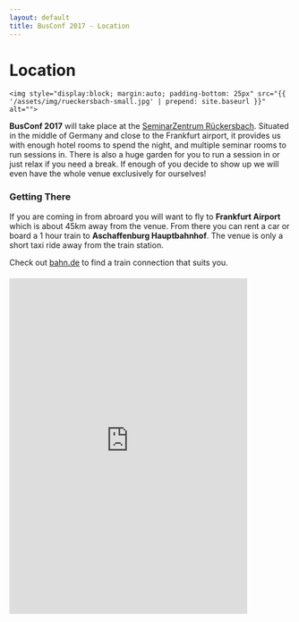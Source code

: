 ```yaml
---
layout: default
title: BusConf 2017 - Location
---
```


<div class="post">
	<h1 class="pageTitle">Location</h1>

	<img style="display:block; margin:auto; padding-bottom: 25px" src="{{ '/assets/img/rueckersbach-small.jpg' | prepend: site.baseurl }}" alt=""> 

  <p class="intro">
  <b>BusConf 2017</b> will take place at the <a href="http://www.natuerlich-tagen.de/">SeminarZentrum Rückersbach</a>. Situated in the middle of Germany and close to the Frankfurt airport, it provides us with enough hotel rooms to spend the night, and multiple seminar rooms to run sessions in. There is also a huge garden for you to run a session in or just relax if you need a break. If enough of you decide to show up we will even have the whole venue exclusively for ourselves!
  </p>

  <h3>Getting There</h3>
  <p class="intro">
  If you are coming in from abroard you will want to fly to <b>Frankfurt Airport</b> which is about 45km away from the venue. From there you can rent a car or board a 1 hour train to <b>Aschaffenburg Hauptbahnhof</b>. The venue is only a short taxi ride away from the train station.
  </p>
  <p class="intro">
  Check out <a href="https://www.bahn.com/en/view/index.shtml">bahn.de</a> to find a train connection that suits you.
  </p>
<p style="margin-top: 20px"><iframe frameborder="0" height="600" marginheight="0" marginwidth="0" scrolling="no" src="http://maps.google.com/maps?f=q&amp;source=embed&amp;hl=en&amp;geocode=&amp;q=Seminarzentrum+R%C3%BCckersbach+GmbH,+Kolpingstra%C3%9Fe,+Johannesberg&amp;aq=0&amp;sll=51.151786,10.415039&amp;sspn=9.638638,19.665527&amp;vpsrc=6&amp;ie=UTF8&amp;hq=Seminarzentrum+R%C3%BCckersbach+GmbH,&amp;hnear=Kolpingstra%C3%9Fe,+63867+Johannesberg,+Bayern&amp;t=m&amp;ll=51.138001,10.305176&amp;spn=8.275845,9.338379&amp;z=6&amp;output=embed&amp;iwloc=near" width="425">&amp;amp;amp;amp;amp;amp;amp;amp;amp;amp;amp;amp;amp;amp;lt;br/&amp;amp;amp;amp;amp;amp;amp;amp;amp;amp;amp;amp;amp;amp;gt;&amp;amp;amp;amp;amp;amp;amp;amp;amp;amp;amp;amp;amp;amp;lt;small&amp;amp;amp;amp;amp;amp;amp;amp;amp;amp;amp;amp;amp;amp;gt;&amp;amp;amp;amp;amp;amp;amp;amp;amp;amp;amp;amp;amp;amp;lt;a href="http://maps.google.de/maps?f=q&amp;amp;amp;amp;amp;amp;amp;amp;amp;amp;amp;amp;amp;amp;amp;amp;source=embed&amp;amp;amp;amp;amp;amp;amp;amp;amp;amp;amp;amp;amp;amp;amp;amp;hl=de&amp;amp;amp;amp;amp;amp;amp;amp;amp;amp;amp;amp;amp;amp;amp;amp;geocode=&amp;amp;amp;amp;amp;amp;amp;amp;amp;amp;amp;amp;amp;amp;amp;amp;q=Seminarzentrum+R%C3%BCckersbach+GmbH,+Kolpingstra%C3%9Fe,+Johannesberg&amp;amp;amp;amp;amp;amp;amp;amp;amp;amp;amp;amp;amp;amp;amp;amp;aq=0&amp;amp;amp;amp;amp;amp;amp;amp;amp;amp;amp;amp;amp;amp;amp;amp;sll=51.151786,10.415039&amp;amp;amp;amp;amp;amp;amp;amp;amp;amp;amp;amp;amp;amp;amp;amp;sspn=9.638638,19.665527&amp;amp;amp;amp;amp;amp;amp;amp;amp;amp;amp;amp;amp;amp;amp;amp;vpsrc=6&amp;amp;amp;amp;amp;amp;amp;amp;amp;amp;amp;amp;amp;amp;amp;amp;ie=UTF8&amp;amp;amp;amp;amp;amp;amp;amp;amp;amp;amp;amp;amp;amp;amp;amp;hq=Seminarzentrum+R%C3%BCckersbach+GmbH,&amp;amp;amp;amp;amp;amp;amp;amp;amp;amp;amp;amp;amp;amp;amp;amp;hnear=Kolpingstra%C3%9Fe,+63867+Johannesberg,+Bayern&amp;amp;amp;amp;amp;amp;amp;amp;amp;amp;amp;amp;amp;amp;amp;amp;t=m&amp;amp;amp;amp;amp;amp;amp;amp;amp;amp;amp;amp;amp;amp;amp;amp;ll=51.138001,10.305176&amp;amp;amp;amp;amp;amp;amp;amp;amp;amp;amp;amp;amp;amp;amp;amp;spn=8.275845,9.338379&amp;amp;amp;amp;amp;amp;amp;amp;amp;amp;amp;amp;amp;amp;amp;amp;z=6" mce_href="http://maps.google.de/maps?f=q&amp;amp;amp;amp;amp;amp;amp;amp;amp;amp;amp;amp;amp;amp;amp;amp;source=embed&amp;amp;amp;amp;amp;amp;amp;amp;amp;amp;amp;amp;amp;amp;amp;amp;hl=de&amp;amp;amp;amp;amp;amp;amp;amp;amp;amp;amp;amp;amp;amp;amp;amp;geocode=&amp;amp;amp;amp;amp;amp;amp;amp;amp;amp;amp;amp;amp;amp;amp;amp;q=Seminarzentrum+R%C3%BCckersbach+GmbH,+Kolpingstra%C3%9Fe,+Johannesberg&amp;amp;amp;amp;amp;amp;amp;amp;amp;amp;amp;amp;amp;amp;amp;amp;aq=0&amp;amp;amp;amp;amp;amp;amp;amp;amp;amp;amp;amp;amp;amp;amp;amp;sll=51.151786,10.415039&amp;amp;amp;amp;amp;amp;amp;amp;amp;amp;amp;amp;amp;amp;amp;amp;sspn=9.638638,19.665527&amp;amp;amp;amp;amp;amp;amp;amp;amp;amp;amp;amp;amp;amp;amp;amp;vpsrc=6&amp;amp;amp;amp;amp;amp;amp;amp;amp;amp;amp;amp;amp;amp;amp;amp;ie=UTF8&amp;amp;amp;amp;amp;amp;amp;amp;amp;amp;amp;amp;amp;amp;amp;amp;hq=Seminarzentrum+R%C3%BCckersbach+GmbH,&amp;amp;amp;amp;amp;amp;amp;amp;amp;amp;amp;amp;amp;amp;amp;amp;hnear=Kolpingstra%C3%9Fe,+63867+Johannesberg,+Bayern&amp;amp;amp;amp;amp;amp;amp;amp;amp;amp;amp;amp;amp;amp;amp;amp;t=m&amp;amp;amp;amp;amp;amp;amp;amp;amp;amp;amp;amp;amp;amp;amp;amp;ll=51.138001,10.305176&amp;amp;amp;amp;amp;amp;amp;amp;amp;amp;amp;amp;amp;amp;amp;amp;spn=8.275845,9.338379&amp;amp;amp;amp;amp;amp;amp;amp;amp;amp;amp;amp;amp;amp;amp;amp;z=6" style="color:#0000FF;text-align:left" mce_style="color:#0000FF;text-align:left"&amp;amp;amp;amp;amp;amp;amp;amp;amp;amp;amp;amp;amp;amp;gt;Größere Kartenansicht&amp;amp;amp;amp;amp;amp;amp;amp;amp;amp;amp;amp;amp;amp;lt;/a&amp;amp;amp;amp;amp;amp;amp;amp;amp;amp;amp;amp;amp;amp;gt;&amp;amp;amp;amp;amp;amp;amp;amp;amp;amp;amp;amp;amp;amp;lt;/small&amp;amp;amp;amp;amp;amp;amp;amp;amp;amp;amp;amp;amp;amp;gt;&amp;amp;amp;amp;amp;amp;amp;amp;amp;amp;amp;amp;amp;amp;lt;/p&amp;amp;amp;amp;amp;amp;amp;amp;amp;amp;amp;amp;amp;amp;gt;</iframe></p>

</div>
